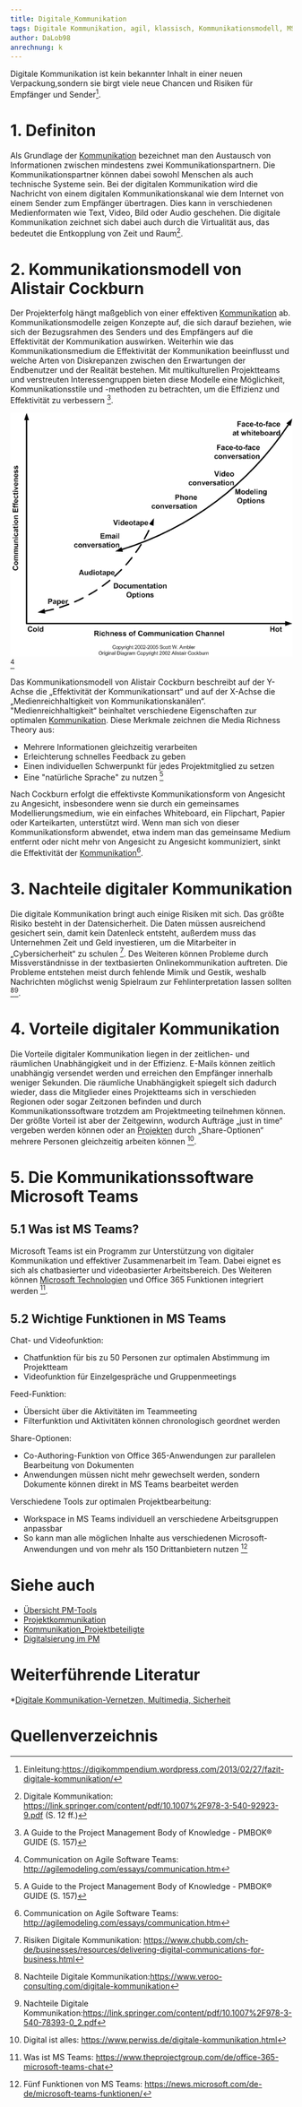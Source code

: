 ```yaml
---
title: Digitale_Kommunikation
tags: Digitale Kommunikation, agil, klassisch, Kommunikationsmodell, MS-Teams 
author: DaLob98
anrechnung: k
---
```

Digitale Kommunikation ist kein bekannter Inhalt in einer neuen Verpackung,sondern sie birgt viele neue Chancen und Risiken für Empfänger und Sender[^10]. 
# 1. Definiton 

Als Grundlage der [Kommunikation](Kommunikation_Projektbeteiligte.md) bezeichnet man den Austausch von Informationen zwischen mindestens zwei Kommunikationspartnern. Die Kommunikationspartner können dabei sowohl Menschen als auch technische Systeme sein. Bei der digitalen Kommunikation wird die Nachricht von einem digitalen Kommunikationskanal wie dem Internet von einem Sender zum Empfänger übertragen. Dies kann in verschiedenen Medienformaten wie Text, Video, Bild oder Audio geschehen. Die digitale Kommunikation zeichnet sich dabei auch durch die Virtualität aus, das bedeutet die Entkopplung von Zeit und Raum[^1].

# 2. Kommunikationsmodell von Alistair Cockburn

Der Projekterfolg hängt maßgeblich von einer effektiven [Kommunikation](Kommunikation_Projektbeteiligte.md) ab. Kommunikationsmodelle zeigen Konzepte auf, die sich darauf beziehen, wie sich der Bezugsrahmen des Senders und des Empfängers auf die Effektivität der Kommunikation auswirken. Weiterhin wie das Kommunikationsmedium die Effektivität der
Kommunikation beeinflusst und welche Arten von Diskrepanzen zwischen den Erwartungen der Endbenutzer und der Realität bestehen. 
Mit multikulturellen Projektteams und verstreuten Interessengruppen bieten diese Modelle eine Möglichkeit, Kommunikationsstile und -methoden zu betrachten, um die Effizienz und Effektivität zu verbessern [^2].

![Abbildung 1: Kommunikationsmodell Alistair Cockburn](Digitale_Kommunikation/communicationModes.gif)[^3]

Das Kommunikationsmodell von Alistair Cockburn beschreibt auf der Y-Achse die „Effektivität der Kommunikationsart“ und auf der X-Achse die „Medienreichhaltigkeit von Kommunikationskanälen“. "Medienreichhaltigkeit“ beinhaltet verschiedene Eigenschaften zur optimalen [Kommunikation](Kommunikation_Projektbeteiligte.md).                                     Diese Merkmale zeichnen die Media Richness Theory aus: 
*	Mehrere Informationen gleichzeitig verarbeiten
*	Erleichterung schnelles Feedback zu geben 
*	Einen individuellen Schwerpunkt für jedes Projektmitglied zu setzen
* Eine "natürliche Sprache" zu nutzen [^2]


Nach Cockburn erfolgt die effektivste Kommunikationsform von Angesicht zu Angesicht, insbesondere wenn sie durch ein gemeinsames Modellierungsmedium, wie ein einfaches Whiteboard, ein Flipchart, Papier oder Karteikarten, unterstützt wird. Wenn man sich von dieser Kommunikationsform abwendet, etwa indem man das gemeinsame Medium entfernt oder nicht mehr von Angesicht zu Angesicht kommuniziert, sinkt die Effektivität der [Kommunikation](Kommunikation_Projektbeteiligte.md)[^3].

# 3. Nachteile digitaler Kommunikation 
Die digitale Kommunikation bringt auch einige Risiken mit sich. Das größte Risiko besteht in der Datensicherheit. Die Daten müssen ausreichend gesichert sein, damit kein Datenleck entsteht, außerdem muss das Unternehmen Zeit und Geld investieren, um die Mitarbeiter in „Cybersicherheit“ zu schulen [^7].
Des Weiteren können Probleme durch Missverständnisse in der textbasierten Onlinekommunikation auftreten. Die Probleme entstehen meist durch fehlende Mimik und Gestik, weshalb Nachrichten möglichst wenig Spielraum zur Fehlinterpretation lassen sollten [^8][^9].


# 4. Vorteile digitaler Kommunikation
Die Vorteile digitaler Kommunikation liegen in der zeitlichen- und räumlichen Unabhängigkeit und in der Effizienz. E-Mails können zeitlich unabhängig versendet werden und erreichen den Empfänger innerhalb weniger Sekunden.
Die räumliche Unabhängigkeit spiegelt sich dadurch wieder, dass die Mitglieder eines Projektteams sich in verschieden Regionen oder sogar Zeitzonen befinden und durch Kommunikationssoftware trotzdem am Projektmeeting teilnehmen können.
Der größte Vorteil ist aber der Zeitgewinn, wodurch Aufträge „just in time“ vergeben werden können oder an [Projekten](Projekt.md) durch „Share-Optionen“ mehrere Personen gleichzeitig arbeiten können [^4].

# 5. Die Kommunikationssoftware Microsoft Teams

## 5.1 Was ist MS Teams?
Microsoft Teams ist ein Programm zur Unterstützung von digitaler Kommunikation und effektiver Zusammenarbeit im Team. Dabei eignet es sich als chatbasierter und videobasierter Arbeitsbereich. Des Weiteren können [Microsoft Technologien](Microsoft_Project_PM_Tool.md) und Office 365 Funktionen integriert werden [^5].

## 5.2 Wichtige Funktionen in MS Teams

Chat- und Videofunktion:
* Chatfunktion für bis zu 50 Personen zur optimalen Abstimmung im Projektteam 
* Videofunktion für Einzelgespräche und Gruppenmeetings 

Feed-Funktion:
*	Übersicht über die Aktivitäten im Teammeeting 
*	Filterfunktion und Aktivitäten können chronologisch geordnet werden 

Share-Optionen: 
* Co-Authoring-Funktion von Office 365-Anwendungen zur parallelen Bearbeitung von Dokumenten 
*	Anwendungen müssen nicht mehr gewechselt werden, sondern Dokumente können direkt in MS Teams bearbeitet werden

Verschiedene Tools zur optimalen Projektbearbeitung: 
*	Workspace in MS Teams individuell an verschiedene Arbeitsgruppen anpassbar
*	So kann man alle möglichen Inhalte aus verschiedenen Microsoft-Anwendungen und von mehr als 150 Drittanbietern nutzen [^6]

# Siehe auch
* [Übersicht PM-Tools](Uebersicht_PM_Tools.md)
* [Projektkommunikation](Projektkommunikation.md)
* [Kommunikation_Projektbeteiligte](Kommunikation_Projektbeteiligte.md)
* [Digitalsierung im PM](Digitalisierung_im_PM.md)

# Weiterführende Literatur 
*[Digitale Kommunikation-Vernetzen, Multimedia, Sicherheit](https://link.springer.com/content/pdf/10.1007%2F978-3-540-92923-9.pdf)

# Quellenverzeichnis
[^1]: Digitale Kommunikation: https://link.springer.com/content/pdf/10.1007%2F978-3-540-92923-9.pdf (S. 12 ff.)
[^2]: A Guide to the Project Management Body of Knowledge - PMBOK® GUIDE (S. 157)
[^3]: Communication on Agile Software Teams: http://agilemodeling.com/essays/communication.htm
[^4]: Digital ist alles: https://www.perwiss.de/digitale-kommunikation.html
[^5]: Was ist MS Teams: https://www.theprojectgroup.com/de/office-365-microsoft-teams-chat
[^6]: Fünf Funktionen von MS Teams: https://news.microsoft.com/de-de/microsoft-teams-funktionen/
[^7]: Risiken Digitale Kommunikation: https://www.chubb.com/ch-de/businesses/resources/delivering-digital-communications-for-business.html
[^8]: Nachteile Digitale Kommunikation:https://www.veroo-consulting.com/digitale-kommunikation
[^9]: Nachteile Digitale Kommunikation:https://link.springer.com/content/pdf/10.1007%2F978-3-540-78393-0_2.pdf
[^10]: Einleitung:https://digikommpendium.wordpress.com/2013/02/27/fazit-digitale-kommunikation/
